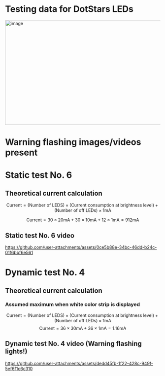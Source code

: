 # Testing data for DotStars LEDs																												
<img width="1772" height="340" alt="image" src="https://github.com/user-attachments/assets/0939bc88-ce50-4753-80f0-bbab516cddb2" />



# Warning flashing images/videos present
# Static test No. 6
## Theoretical current calculation
$$
\text{Current} = (\text{Number of LEDS}) \times (\text{Current consumption at brightness level}) + (\text{Number of off LEDs}) \times 1\text{mA}
$$

$$
\text{Current} = 30 \times 20\text{mA} + 30 \times 10\text{mA} + 12 \times 1\text{mA} = 912\text{mA}
$$
## Static test No. 6 video
https://github.com/user-attachments/assets/0ce5b88e-34bc-46dd-b24c-01f6bbf6e561




# Dynamic test No. 4
## Theoretical current calculation
### Assumed maximum when white color strip is displayed
$$
\text{Current} = (\text{Number of LEDS}) \times (\text{Current consumption at brightness level}) + (\text{Number of off LEDs}) \times 1\text{mA}
$$
$$
\text{Current} = 36 \times 30\text{mA} + 36 \times 1\text{mA} = 1.16\text{mA}
$$
## Dynamic test No. 4 video (Warning flashing lights!)
https://github.com/user-attachments/assets/dedd45fb-1f22-428c-949f-5ef6f1c6c310








